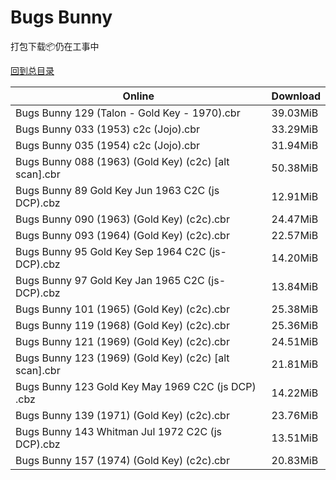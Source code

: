 # Bugs Bunny

打包下载📦仍在工事中

[回到总目录](/Catalogs.md)







Online | Download
--- | ---
Bugs Bunny 129 (Talon - Gold Key - 1970).cbr | 39.03MiB
Bugs Bunny 033 (1953) c2c (Jojo).cbr | 33.29MiB
Bugs Bunny 035 (1954) c2c (Jojo).cbr | 31.94MiB
Bugs Bunny 088 (1963) (Gold Key) (c2c) [alt scan].cbr | 50.38MiB
Bugs Bunny 89 Gold Key Jun 1963 C2C (js DCP).cbz | 12.91MiB
Bugs Bunny 090 (1963) (Gold Key) (c2c).cbr | 24.47MiB
Bugs Bunny 093 (1964) (Gold Key) (c2c).cbr | 22.57MiB
Bugs Bunny 95 Gold Key Sep 1964 C2C (js-DCP).cbz | 14.20MiB
Bugs Bunny 97 Gold Key Jan 1965 C2C (js-DCP).cbz | 13.84MiB
Bugs Bunny 101 (1965) (Gold Key) (c2c).cbr | 25.38MiB
Bugs Bunny 119 (1968) (Gold Key) (c2c).cbr | 25.36MiB
Bugs Bunny 121 (1969) (Gold Key) (c2c).cbr | 24.51MiB
Bugs Bunny 123 (1969) (Gold Key) (c2c) [alt scan].cbr | 21.81MiB
Bugs Bunny 123 Gold Key May 1969 C2C (js DCP) .cbz | 14.22MiB
Bugs Bunny 139 (1971) (Gold Key) (c2c).cbr | 23.76MiB
Bugs Bunny 143 Whitman Jul 1972 C2C (js DCP).cbz | 13.51MiB
Bugs Bunny 157 (1974) (Gold Key) (c2c).cbr | 20.83MiB